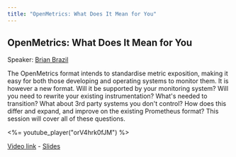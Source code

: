 ```yaml
---
title: "OpenMetrics: What Does It Mean for You"
---
```


## OpenMetrics: What Does It Mean for You

Speaker: [Brian Brazil](/2019-munich/speakers/brian-brazil/)

The OpenMetrics format intends to standardise metric exposition, making it easy for both those developing and operating systems to monitor them. It is however a new format. Will it be supported by your monitoring system? Will you need to rewrite your existing instrumentation? What's needed to transition? What about 3rd party systems you don't control? How does this differ and expand, and improve on the existing Prometheus format?  This session will cover all of these questions.

<%= youtube_player("orV4hrk0fJM") %>

[Video link](https://youtu.be/orV4hrk0fJM) -
[Slides](/2019-munich/slides/openmetrics-what-does-it-mean-for-you.pdf)
